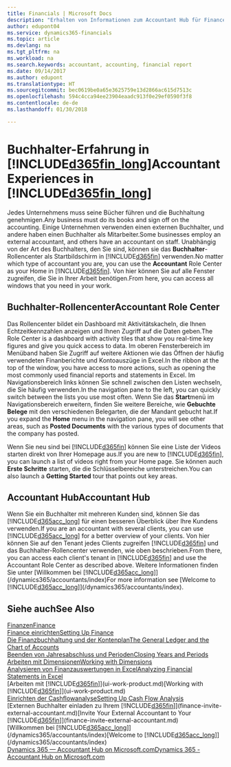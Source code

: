```yaml
---
title: Financials | Microsoft Docs
description: "Erhalten von Informationen zum Accountant Hub für Finance and Operations, Business edition und die das Buchhalter-Rollencenter, das interne und externe Buchhalter im Kundenunternehmen unterstützt."
author: edupont04
ms.service: dynamics365-financials
ms.topic: article
ms.devlang: na
ms.tgt_pltfrm: na
ms.workload: na
ms.search.keywords: accountant, accounting, financial report
ms.date: 09/14/2017
ms.author: edupont
ms.translationtype: HT
ms.sourcegitcommit: bec0619be0a65e3625759e13d2866ac615d7513c
ms.openlocfilehash: 594c4cca94ee23904eaadc913f0e29ef0590f3f8
ms.contentlocale: de-de
ms.lasthandoff: 01/30/2018

---
```

# <a name="accountant-experiences-in-included365finlongincludesd365finlongmdmd"></a><span data-ttu-id="bff64-103">Buchhalter-Erfahrung in [!INCLUDE[d365fin_long](includes/d365fin_long_md.md)]</span><span class="sxs-lookup"><span data-stu-id="bff64-103">Accountant Experiences in [!INCLUDE[d365fin_long](includes/d365fin_long_md.md)]</span></span>
<span data-ttu-id="bff64-104">Jedes Unternehmens muss seine Bücher führen und die Buchhaltung genehmigen.</span><span class="sxs-lookup"><span data-stu-id="bff64-104">Any business must do its books and sign off on the accounting.</span></span> <span data-ttu-id="bff64-105">Einige Unternehmen verwenden einen externen Buchhalter, und andere haben einen Buchhalter als Mitarbeiter.</span><span class="sxs-lookup"><span data-stu-id="bff64-105">Some businesses employ an external accountant, and others have an accountant on staff.</span></span> <span data-ttu-id="bff64-106">Unabhängig von der Art des Buchhalters, den Sie sind, können sie das **Buchhalter**-Rollencenter als Startbildschirm in [!INCLUDE[d365fin](includes/d365fin_md.md)] verwenden.</span><span class="sxs-lookup"><span data-stu-id="bff64-106">No matter which type of accountant you are, you can use the **Accountant** Role Center as your Home in [!INCLUDE[d365fin](includes/d365fin_md.md)].</span></span> <span data-ttu-id="bff64-107">Von hier können Sie auf alle Fenster zugreifen, die Sie in Ihrer Arbeit benötigen.</span><span class="sxs-lookup"><span data-stu-id="bff64-107">From here, you can access all windows that you need in your work.</span></span>  

## <a name="accountant-role-center"></a><span data-ttu-id="bff64-108">Buchhalter-Rollencenter</span><span class="sxs-lookup"><span data-stu-id="bff64-108">Accountant Role Center</span></span>
<span data-ttu-id="bff64-109">Das Rollencenter bildet ein Dashboard mit Aktivitätskacheln, die Ihnen Echtzeitkennzahlen anzeigen und Ihnen Zugriff auf die Daten geben.</span><span class="sxs-lookup"><span data-stu-id="bff64-109">The Role Center is a dashboard with activity tiles that show you real-time key figures and give you quick access to data.</span></span> <span data-ttu-id="bff64-110">Im oberen Fensterbereich im Menüband haben Sie Zugriff auf weitere Aktionen wie das Öffnen der häufig verwendeten Finanberichte und Kontoauszüge in Excel.</span><span class="sxs-lookup"><span data-stu-id="bff64-110">In the ribbon at the top of the window, you have access to more actions, such as opening the most commonly used financial reports and statements in Excel.</span></span> <span data-ttu-id="bff64-111">Im Navigationsbereich links können Sie schnell zwischen den Listen wechseln, die Sie häufig verwenden.</span><span class="sxs-lookup"><span data-stu-id="bff64-111">In the navigation pane to the left, you can quickly switch between the lists you use most often.</span></span> <span data-ttu-id="bff64-112">Wenn Sie das **Start**menü im Navigationsbereich erweitern, finden Sie weitere Bereiche, wie **Gebuchte Belege** mit den verschiedenen Belegarten, die der Mandant gebucht hat.</span><span class="sxs-lookup"><span data-stu-id="bff64-112">If you expand the **Home** menu in the navigation pane, you will see other areas, such as **Posted Documents** with the various types of documents that the company has posted.</span></span>  

<span data-ttu-id="bff64-113">Wenn Sie neu sind bei [!INCLUDE[d365fin](includes/d365fin_md.md)] können Sie eine Liste der Videos starten direkt von Ihrer Homepage aus.</span><span class="sxs-lookup"><span data-stu-id="bff64-113">If you are new to [!INCLUDE[d365fin](includes/d365fin_md.md)], you can launch a list of videos right from your Home page.</span></span> <span data-ttu-id="bff64-114">Sie können auch **Erste Schritte** starten, die die Schlüsselbereiche unterstreichen.</span><span class="sxs-lookup"><span data-stu-id="bff64-114">You can also launch a **Getting Started** tour that points out key areas.</span></span>  

## <a name="accountant-hub"></a><span data-ttu-id="bff64-115">Accountant Hub</span><span class="sxs-lookup"><span data-stu-id="bff64-115">Accountant Hub</span></span>
<span data-ttu-id="bff64-116">Wenn Sie ein Buchhalter mit mehreren Kunden sind, können Sie das [!INCLUDE[d365acc_long](includes/d365acc_long_md.md)] für einen besseren Überblick über Ihre Kundens verwenden.</span><span class="sxs-lookup"><span data-stu-id="bff64-116">If you are an accountant with several clients, you can use [!INCLUDE[d365acc_long](includes/d365acc_long_md.md)] for a better overview of your clients.</span></span> <span data-ttu-id="bff64-117">Von hier können Sie auf den Tenant jedes Clients zugreifen [!INCLUDE[d365fin](includes/d365fin_md.md)] und das Buchhalter-Rollencenter verwenden, wie oben beschrieben.</span><span class="sxs-lookup"><span data-stu-id="bff64-117">From there, you can access each client's tenant in [!INCLUDE[d365fin](includes/d365fin_md.md)] and use the Accountant Role Center as described above.</span></span> <span data-ttu-id="bff64-118">Weitere Informationen finden Sie unter [Willkommen bei [!INCLUDE[d365acc_long](includes/d365acc_long_md.md)]](/dynamics365/accountants/index)</span><span class="sxs-lookup"><span data-stu-id="bff64-118">For more information see [Welcome to [!INCLUDE[d365acc_long](includes/d365acc_long_md.md)]](/dynamics365/accountants/index).</span></span>  

## <a name="see-also"></a><span data-ttu-id="bff64-119">Siehe auch</span><span class="sxs-lookup"><span data-stu-id="bff64-119">See Also</span></span>
[<span data-ttu-id="bff64-120">Finanzen</span><span class="sxs-lookup"><span data-stu-id="bff64-120">Finance</span></span>](finance.md)  
[<span data-ttu-id="bff64-121">Finance einrichten</span><span class="sxs-lookup"><span data-stu-id="bff64-121">Setting Up Finance</span></span>](finance-setup-finance.md)  
[<span data-ttu-id="bff64-122">Die Finanzbuchhaltung und der Kontenplan</span><span class="sxs-lookup"><span data-stu-id="bff64-122">The General Ledger and the Chart of Accounts</span></span>](finance-general-ledger.md)  
[<span data-ttu-id="bff64-123">Beenden von Jahresabschluss und Perioden</span><span class="sxs-lookup"><span data-stu-id="bff64-123">Closing Years and Periods</span></span>](year-close-years-periods.md)  
[<span data-ttu-id="bff64-124">Arbeiten mit Dimensionen</span><span class="sxs-lookup"><span data-stu-id="bff64-124">Working with Dimensions</span></span>](finance-dimensions.md)  
[<span data-ttu-id="bff64-125">Analysieren von Finanzauswertungen in Excel</span><span class="sxs-lookup"><span data-stu-id="bff64-125">Analyzing Financial Statements in Excel</span></span>](finance-analyze-excel.md)  
<span data-ttu-id="bff64-126">[Arbeiten mit [!INCLUDE[d365fin](includes/d365fin_md.md)]](ui-work-product.md)</span><span class="sxs-lookup"><span data-stu-id="bff64-126">[Working with [!INCLUDE[d365fin](includes/d365fin_md.md)]](ui-work-product.md)</span></span>  
[<span data-ttu-id="bff64-127">Einrichten der Cashflowanalyse</span><span class="sxs-lookup"><span data-stu-id="bff64-127">Setting Up Cash Flow Analysis</span></span>](finance-setup-cash-flow-analyses.md)  
<span data-ttu-id="bff64-128">[Externen Buchhalter einladen zu Ihrem [!INCLUDE[d365fin](includes/d365fin_md.md)]](finance-invite-external-accountant.md)</span><span class="sxs-lookup"><span data-stu-id="bff64-128">[Invite Your External Accountant to Your [!INCLUDE[d365fin](includes/d365fin_md.md)]](finance-invite-external-accountant.md)</span></span>  
<span data-ttu-id="bff64-129">[Willkommen bei [!INCLUDE[d365acc_long](includes/d365acc_long_md.md)]](/dynamics365/accountants/index)</span><span class="sxs-lookup"><span data-stu-id="bff64-129">[Welcome to [!INCLUDE[d365acc_long](includes/d365acc_long_md.md)]](/dynamics365/accountants/index)</span></span>  
[<span data-ttu-id="bff64-130">Dynamics 365 — Accountant Hub on Microsoft.com</span><span class="sxs-lookup"><span data-stu-id="bff64-130">Dynamics 365 - Accountant Hub on Microsoft.com</span></span>](https://www.microsoft.com/en-us/dynamics365/financial-insights-for-accountants)  

